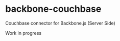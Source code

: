 backbone-couchbase
==================

Couchbase connector for Backbone.js (Server Side)

Work in progress
